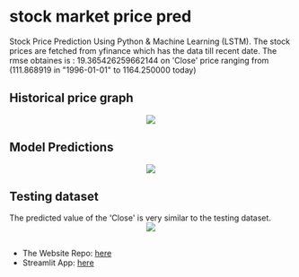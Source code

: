 # stock market price pred
Stock Price Prediction Using Python & Machine Learning (LSTM).
The stock prices are fetched from yfinance which has the data till recent date.
The rmse obtaines is : 19.365426259662144 on 'Close' price ranging from (111.868919 in "1996-01-01" to 1164.250000 today)

## Historical price graph
<span style="display:block;text-align:center">![](amazon-clone/images/historical.png)</span>

## Model Predictions
<span style="display:block;text-align:center">![](amazon-clone/images/model.png)</span>

## Testing dataset
The predicted value of the 'Close' is very similar to the testing dataset.
<span style="display:block;text-align:center">![](amazon-clone/images/validation.png)</span>

##
- The Website Repo: [here](https://github.com/shhubhxm/StockMarketPrediction_StreamlitApp)
- Streamlit App: [here](cutt.ly/stockforecasting)
